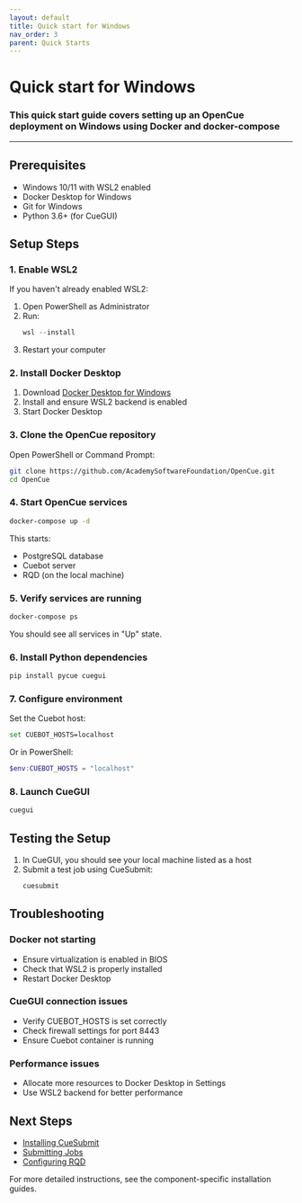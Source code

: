 ```yaml
---
layout: default
title: Quick start for Windows
nav_order: 3
parent: Quick Starts
---
```


# Quick start for Windows

### This quick start guide covers setting up an OpenCue deployment on Windows using Docker and docker-compose

---

## Prerequisites

- Windows 10/11 with WSL2 enabled
- Docker Desktop for Windows
- Git for Windows
- Python 3.6+ (for CueGUI)

## Setup Steps

### 1. Enable WSL2

If you haven't already enabled WSL2:

1. Open PowerShell as Administrator
2. Run:
   ```powershell
   wsl --install
   ```
3. Restart your computer

### 2. Install Docker Desktop

1. Download [Docker Desktop for Windows](https://www.docker.com/products/docker-desktop)
2. Install and ensure WSL2 backend is enabled
3. Start Docker Desktop

### 3. Clone the OpenCue repository

Open PowerShell or Command Prompt:

```bash
git clone https://github.com/AcademySoftwareFoundation/OpenCue.git
cd OpenCue
```

### 4. Start OpenCue services

```bash
docker-compose up -d
```

This starts:
- PostgreSQL database
- Cuebot server
- RQD (on the local machine)

### 5. Verify services are running

```bash
docker-compose ps
```

You should see all services in "Up" state.

### 6. Install Python dependencies

```bash
pip install pycue cuegui
```

### 7. Configure environment

Set the Cuebot host:

```bash
set CUEBOT_HOSTS=localhost
```

Or in PowerShell:
```powershell
$env:CUEBOT_HOSTS = "localhost"
```

### 8. Launch CueGUI

```bash
cuegui
```

## Testing the Setup

1. In CueGUI, you should see your local machine listed as a host
2. Submit a test job using CueSubmit:
   ```bash
   cuesubmit
   ```

## Troubleshooting

### Docker not starting
- Ensure virtualization is enabled in BIOS
- Check that WSL2 is properly installed
- Restart Docker Desktop

### CueGUI connection issues
- Verify CUEBOT_HOSTS is set correctly
- Check firewall settings for port 8443
- Ensure Cuebot container is running

### Performance issues
- Allocate more resources to Docker Desktop in Settings
- Use WSL2 backend for better performance

## Next Steps

- [Installing CueSubmit](../getting-started/installing-cuesubmit.md)
- [Submitting Jobs](../user-guides/submitting-jobs.md)
- [Configuring RQD](../other-guides/customizing-rqd.md)

For more detailed instructions, see the component-specific installation guides.